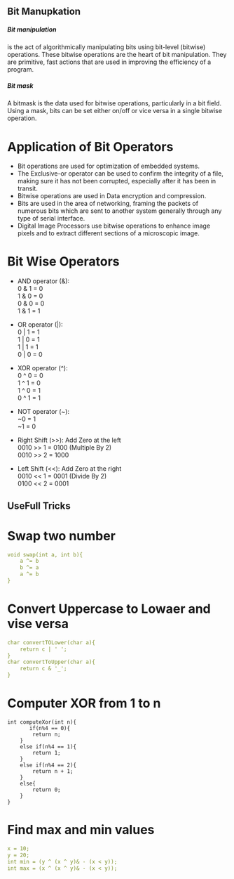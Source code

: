 ## Bit Manupkation

<h5>Bit manipulation</h5> is the act of algorithmically manipulating bits using bit-level (bitwise) operations. These bitwise operations are the heart of bit manipulation. They are primitive, fast actions that are used in improving the efficiency of a program.


<h5>Bit mask</h5> A bitmask is the data used for bitwise operations, particularly in a bit field. Using a mask, bits can be set either on/off or vice versa in a single bitwise operation.

# Application of Bit Operators

- Bit operations are used for optimization of embedded systems.
- The Exclusive-or operator can be used to confirm the integrity of a file, making sure it has not been    corrupted, especially after it has been in transit.
- Bitwise operations are used in Data encryption and compression.
- Bits are used in the area of networking, framing the packets of numerous bits which are sent to another  system generally through any type of serial interface.
- Digital Image Processors use bitwise operations to enhance image pixels and to extract different sections of a microscopic image.

# Bit Wise Operators

- AND operator (&):</br>
    0 & 1 = 0</br>
    1 & 0 = 0</br>
    0 & 0 = 0</br>
    1 & 1 = 1</br>

- OR operator (|):</br>
    0 | 1 = 1</br>
    1 | 0 = 1</br>
    1 | 1 = 1</br>
    0 | 0 = 0</br>

- XOR operator (^):</br>
    0 ^ 0 = 0</br>
    1 ^ 1 = 0</br>
    1 ^ 0 = 1</br>
    0 ^ 1 = 1</br>

- NOT operator (~):</br>
    ~0 = 1</br>
    ~1 = 0</br>

- Right Shift (>>): Add Zero at the left </br>
    0010 >> 1 = 0100 (Multiple By 2)</br>
    0010 >> 2 = 1000 </br>

- Left Shift (<<): Add Zero at the right</br>
    0010 << 1 = 0001 (Divide By 2)</br>
    0100 << 2 = 0001</br>

## UseFull Tricks 
# Swap two number 

```yaml
void swap(int a, int b){
    a ^= b
    b ^= a
    a ^= b
}
```  
# Convert Uppercase to Lowaer and vise versa

```yaml
char convertTOLower(char a){
    return c | ' ';
}
char convertToUpper(char a){
    return c & '_'; 
}
``` 

# Computer XOR from 1 to n 

```ymal
int computeXor(int n){
       if(n%4 == 0){
        return n;
    }
    else if(n%4 == 1){
        return 1;
    }
    else if(n%4 == 2){
        return n + 1;
    }
    else{
        return 0;
    }
}
```
# Find max and min values
```yaml
x = 10;
y = 20;
int min = (y ^ (x ^ y)& - (x < y));
int max = (x ^ (x ^ y)& - (x < y));
```

